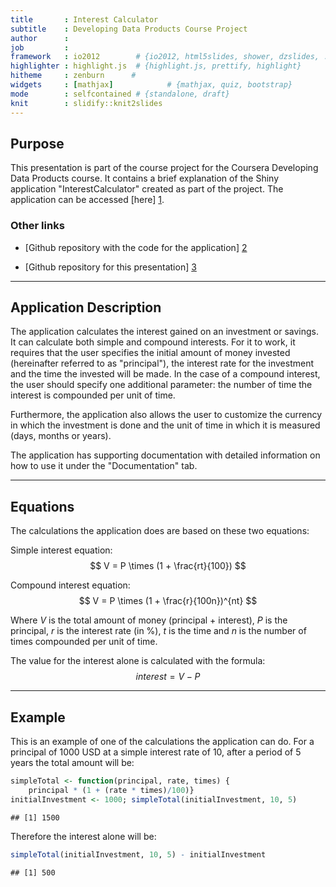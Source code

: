 ```yaml
---
title       : Interest Calculator
subtitle    : Developing Data Products Course Project
author      : 
job         : 
framework   : io2012        # {io2012, html5slides, shower, dzslides, ...}
highlighter : highlight.js  # {highlight.js, prettify, highlight}
hitheme     : zenburn      # 
widgets     : [mathjax]            # {mathjax, quiz, bootstrap}
mode        : selfcontained # {standalone, draft}
knit        : slidify::knit2slides
---
```


## Purpose

This presentation is part of the course project for the Coursera Developing Data Products course. It contains a brief explanation of the Shiny application "InterestCalculator" created as part of the project. The application can be accessed [here] [1].

### Other links

- [Github repository with the code for the application] [2]

- [Github repository for this presentation] [3]

[1]: https://sjojoa.shinyapps.io/Interest_Calculator "shinyApp link"
[2]: https://github.com/SebasJ23/Coursera-DevDataProd-Project "Repository with code"
[3]: https://github.com/SebasJ23/Coursera-DevDataProd-Presentation "Repository with presentation"

---

## Application Description

The application calculates the interest gained on an investment or savings. It can calculate both simple and compound interests. For it to work, it requires that the user specifies the initial amount of money invested (hereinafter referred to as "principal"), the interest rate for the investment and the time the invested will be made. In the case of a compound interest, the user should specify one additional parameter: the number of time the interest is compounded per unit of time.

Furthermore, the application also allows the user to customize the currency in which the investment is done and the unit of time in which it is measured (days, months or years).

The application has supporting documentation with detailed information on how to use it under the "Documentation" tab.

---

## Equations

The calculations the application does are based on these two equations:

Simple interest equation:
$$ V = P \times (1 + \frac{rt}{100}) $$

Compound interest equation:
$$ V = P \times (1 + \frac{r}{100n})^{nt} $$

Where $V$ is the total amount of money (principal + interest), $P$ is the principal, $r$ is the interest rate (in %), $t$ is the time and $n$ is the number of times compounded per unit of time.

The value for the interest alone is calculated with the formula:
$$interest = V - P$$

---

## Example

This is an example of one of the calculations the application can do. For a principal of $1000$ USD at a simple interest rate of $10%$, after a period of $5$ years the total amount will be:


```r
simpleTotal <- function(principal, rate, times) {
    principal * (1 + (rate * times)/100)}
initialInvestment <- 1000; simpleTotal(initialInvestment, 10, 5)
```

```
## [1] 1500
```

Therefore the interest alone will be:


```r
simpleTotal(initialInvestment, 10, 5) - initialInvestment
```

```
## [1] 500
```




